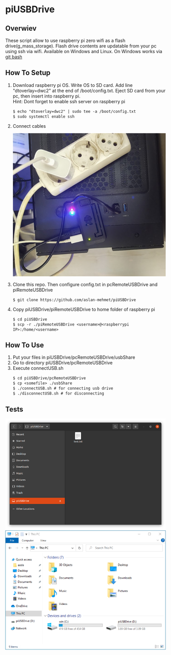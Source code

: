 # piUSBDrive

## Overwiev

These script allow to use raspberry pi zero wifi as a flash drive(g_mass_storage).
Flash drive contents are updatable from your pc using ssh via wifi.
Available on Windows and Linux.
On Windows works via [git bash](https://git-scm.com/downloads)

## How To Setup
1. Download raspberry pi OS. Write OS to SD card.
Add line "dtoverlay=dwc2" at the end of /boot/config.txt.
Eject SD card from your pc, then insert into raspberry pi.  
Hint: Dont forget to enable ssh server on raspberry pi
    ```console
    $ echo "dtoverlay=dwc2" | sudo tee -a /boot/config.txt
    $ sudo systemctl enable ssh
    ```
2. Connect cables  

    ![Alt text](doc/connections.png?raw=true "")  
3. Clone this repo. Then configure config.txt in pcRemoteUSBDrive and piRemoteUSBDrive  
    ```console
    $ git clone https://github.com/aslan-mehmet/piUSBDrive
    ```
4. Copy piUSBDrive/piRemoteUSBDrive to home folder of raspberry pi
    ```console
    $ cd piUSBDrive
    $ scp -r ./piRemoteUSBDrive <username>@<raspberrypi IP>:/home/<username>
    ```

## How To Use
1. Put your files in piUSBDrive/pcRemoteUSBDrive/usbShare  
2. Go to directory piUSBDrive/pcRemoteUSBDrive  
3. Execute connectUSB.sh  
    ```console
    $ cd piUSBDrive/pcRemoteUSBDrive
    $ cp <somefile> ./usbShare
    $ ./connectUSB.sh # for connecting usb drive
    $ ./disconnectUSB.sh # for disconnecting
    ```

## Tests
![Alt text](doc/testUbuntu.png?raw=true "")  
![Alt text](doc/testWin.PNG?raw=true "")  

